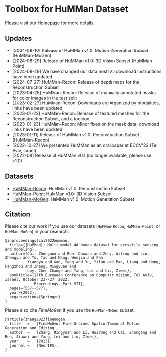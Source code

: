 # Toolbox for HuMMan Dataset

Please visit our [Homepage](https://caizhongang.github.io/projects/HuMMan/) for more details.      

## Updates
- [2024-09-10] Release of HuMMan v1.0: Motion Generation Subset (HuMMan-MoGen)
- [2024-08-29] Release of HuMMan v1.0: 3D Vision Subset (HuMMan-Point)
- [2024-08-29] We have changed our data host! All download instructions have been updated
- [2024-07-27] HuMMan-Recon: Release of depth maps for the Reconstruction Subset
- [2023-04-25] HuMMan-Recon: Release of manually annotated masks for color images in the test split
- [2023-02-27] HuMMan-Recon: Downloads are organized by modalities, links have been updated
- [2023-01-23] HuMMan-Recon: Release of textured meshes for the Reconstruction Subset, and a toolbox
- [2023-01-23] HuMMan-Recon: Minor fixes on the mask data, download links have been updated
- [2023-01-11] Release of HuMMan v1.0: Reconstruction Subset (HuMMan-Recon)
- [2022-10-27] We presented HuMMan as an oral paper at ECCV'22 (Tel Aviv, Israel)
- [2022-08] Release of HuMMan v0.1 (no longer available, please use v1.0)

## Datasets

- [HuMMan-Recon](humman_recon/): HuMMan v1.0: Reconstruction Subset
- [HuMMan-Point](humman_point/): HuMMan v1.0: 3D Vision Subset
- [HuMMan-MoGen](humman_mogen/): HuMMan v1.0: Motion Generation Subset


## Citation
Please cite our work if you use our datasets (`HuMMan-Recon`, `HuMMan-Point`, or `HuMMan-MoGen`) in your research.
```text
@inproceedings{cai2022humman,
  title={{HuMMan}: Multi-modal 4d human dataset for versatile sensing and modeling},
  author={Cai, Zhongang and Ren, Daxuan and Zeng, Ailing and Lin, Zhengyu and Yu, Tao and Wang, Wenjia and Fan, 
          Xiangyu and Gao, Yang and Yu, Yifan and Pan, Liang and Hong, Fangzhou and Zhang, Mingyuan and
          Loy, Chen Change and Yang, Lei and Liu, Ziwei},
  booktitle={17th European Conference on Computer Vision, Tel Aviv, Israel, October 23--27, 2022, 
             Proceedings, Part VII},
  pages={557--577},
  year={2022},
  organization={Springer}
}
```

Please also cite *FineMoGen* if you use the `HuMMan-MoGen` subset.
```text
@article{zhang2023finemogen,
  title   =   {FineMoGen: Fine-Grained Spatio-Temporal Motion Generation and Editing}, 
  author  =   {Zhang, Mingyuan and Li, Huirong and Cai, Zhongang and Ren, Jiawei and Yang, Lei and Liu, Ziwei},
  year    =   {2023},
  journal =   {NeurIPS},
}
```
